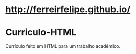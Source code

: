 # http://ferreirfelipe.github.io/ 

# Curriculo-HTML

Currículo feito em HTML para um trabalho acadêmico.

